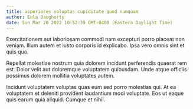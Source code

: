 ```yaml
---
title: asperiores voluptas cupiditate quod numquam
author: Eula Daugherty
date: Sun Mar 20 2022 10:52:39 GMT-0400 (Eastern Daylight Time)
---
```

Exercitationem aut laboriosam commodi nam excepturi porro placeat non veniam. Illum autem et iusto corporis id explicabo. Ipsa vero omnis sint et quis quo.

 Repellat molestiae nostrum quia dolorem incidunt perferendis quaerat rem est. Dolor velit aut doloremque voluptatem quibusdam. Unde atque officiis possimus dolorem mollitia voluptates autem.

 Incidunt voluptatem voluptas quas eum sed porro molestias qui. At ea voluptatem et deleniti provident laudantium modi voluptate. Eos ut eaque quis earum quia aliquid. Cumque et nihil.